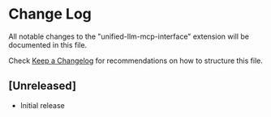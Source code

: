 # Change Log

All notable changes to the "unified-llm-mcp-interface" extension will be documented in this file.

Check [Keep a Changelog](http://keepachangelog.com/) for recommendations on how to structure this file.

## [Unreleased]

- Initial release
